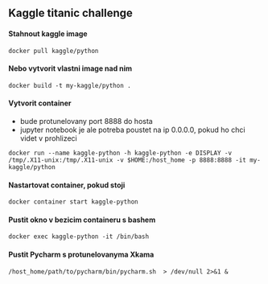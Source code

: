 ## Kaggle titanic challenge

#### Stahnout kaggle image
~~~
docker pull kaggle/python
~~~

#### Nebo vytvorit vlastni image nad nim
~~~
docker build -t my-kaggle/python .
~~~

#### Vytvorit container
- bude protunelovany port 8888 do hosta
- jupyter notebook je ale potreba poustet na ip 0.0.0.0, pokud ho chci videt v prohlizeci
~~~
docker run --name kaggle-python -h kaggle-python -e DISPLAY -v /tmp/.X11-unix:/tmp/.X11-unix -v $HOME:/host_home -p 8888:8888 -it my-kaggle/python
~~~

#### Nastartovat container, pokud stoji
~~~
docker container start kaggle-python
~~~

#### Pustit okno v bezicim containeru s bashem
~~~
docker exec kaggle-python -it /bin/bash
~~~

#### Pustit Pycharm s protunelovanyma Xkama
~~~
/host_home/path/to/pycharm/bin/pycharm.sh  > /dev/null 2>&1 &
~~~

